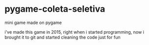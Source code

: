 # pygame-coleta-seletiva
mini game made on pygame

i've made this game in 2015, right when i started programming, now i brought it to git and started cleaning the code just for fun
